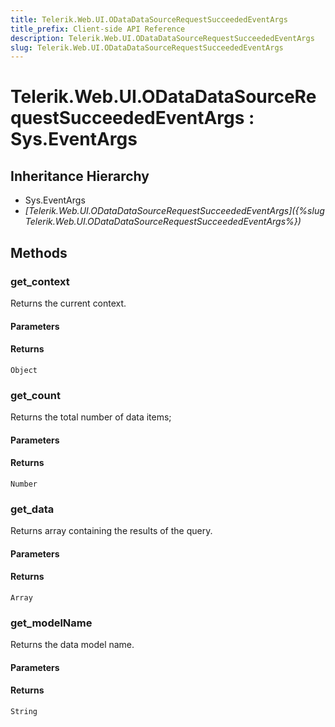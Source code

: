 ```yaml
---
title: Telerik.Web.UI.ODataDataSourceRequestSucceededEventArgs
title_prefix: Client-side API Reference
description: Telerik.Web.UI.ODataDataSourceRequestSucceededEventArgs
slug: Telerik.Web.UI.ODataDataSourceRequestSucceededEventArgs
---
```


# Telerik.Web.UI.ODataDataSourceRequestSucceededEventArgs : Sys.EventArgs 

## Inheritance Hierarchy

* Sys.EventArgs
* *[Telerik.Web.UI.ODataDataSourceRequestSucceededEventArgs]({%slug Telerik.Web.UI.ODataDataSourceRequestSucceededEventArgs%})*


## Methods

###  get_context

Returns the current context.

#### Parameters

#### Returns

`Object`

### get_count

Returns the total number of data items;

#### Parameters

#### Returns

`Number` 

### get_data

Returns array containing the results of the query.

#### Parameters

#### Returns

`Array` 

### get_modelName

Returns the data model name.

#### Parameters

#### Returns

`String` 

